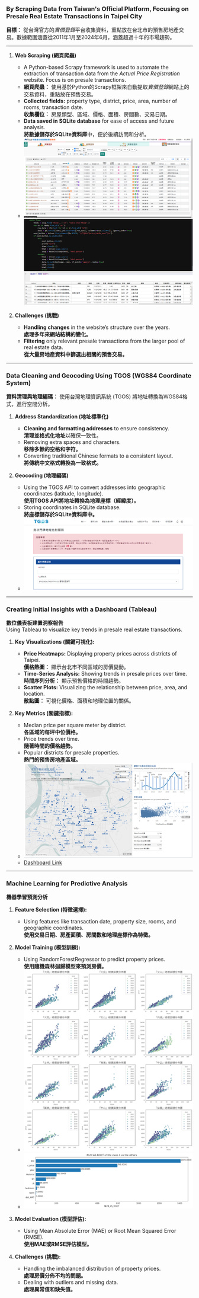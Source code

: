 ### By Scraping Data from Taiwan's Official Platform, Focusing on Presale Real Estate Transactions in Taipei City

**目標：** 從台灣官方的*實價登錄*平台收集資料，重點放在台北市的預售房地產交易。數據範圍涵蓋從2011年1月至2024年6月，涵蓋超過十年的市場趨勢。

---

1. **Web Scraping (網頁爬蟲)**  
   - A Python-based Scrapy framework is used to automate the extraction of transaction data from the *Actual Price Registration* website. Focus is on presale transactions.  
   - **網頁爬蟲：** 使用基於Python的Scrapy框架來自動提取*實價登錄*網站上的交易資料，重點放在預售交易。  
   - **Collected fields:** property type, district, price, area, number of rooms, transaction date.  
     **收集欄位：** 房屋類型、區域、價格、面積、房間數、交易日期。  
   - **Data saved in SQLite database** for ease of access and future analysis.  
     **將數據儲存於SQLite資料庫**中，便於後續訪問和分析。  
   - ![Scrapy](https://github.com/VIC712y/Taipei-Presale-Real-Estate-Analysis-Project/blob/main/Pic/Scrapy.png?raw=true)  
     ![Scrapy2](https://github.com/VIC712y/Taipei-Presale-Real-Estate-Analysis-Project/blob/main/Pic/Scrapy2.png?raw=true)  
     ![sql](https://github.com/VIC712y/Taipei-Presale-Real-Estate-Analysis-Project/blob/main/Pic/sql.png?raw=true)  

2. **Challenges (挑戰)**  
   - **Handling changes** in the website’s structure over the years.  
     **處理多年來網站結構的變化。**  
   - **Filtering** only relevant presale transactions from the larger pool of real estate data.  
     **從大量房地產資料中篩選出相關的預售交易。**

---

### Data Cleaning and Geocoding Using TGOS (WGS84 Coordinate System)

**資料清理與地理編碼：** 使用台灣地理資訊系統 (TGOS) 將地址轉換為WGS84格式，進行空間分析。

1. **Address Standardization (地址標準化)**  
   - **Cleaning and formatting addresses** to ensure consistency.  
     **清理並格式化地址**以確保一致性。  
   - Removing extra spaces and characters.  
     **移除多餘的空格和字符。**  
   - Converting traditional Chinese formats to a consistent layout.  
     **將傳統中文格式轉換為一致格式。**  

2. **Geocoding (地理編碼)**  
   - Using the TGOS API to convert addresses into geographic coordinates (latitude, longitude).  
     **使用TGOS API將地址轉換為地理座標（經緯度）。**  
   - Storing coordinates in SQLite database.  
     **將座標儲存於SQLite資料庫中。**  
   - ![TGOS](https://github.com/VIC712y/Taipei-Presale-Real-Estate-Analysis-Project/blob/main/Pic/TGOS.png?raw=true)

---

### Creating Initial Insights with a Dashboard (Tableau)  
**數位儀表板建置洞察報告**  
Using Tableau to visualize key trends in presale real estate transactions.

1. **Key Visualizations (關鍵可視化):**  
   - **Price Heatmaps:** Displaying property prices across districts of Taipei.  
     **價格熱圖：** 顯示台北市不同區域的房價變動。  
   - **Time-Series Analysis:** Showing trends in presale prices over time.  
     **時間序列分析：** 顯示預售價格的時間趨勢。  
   - **Scatter Plots:** Visualizing the relationship between price, area, and location.  
     **散點圖：** 可視化價格、面積和地理位置的關係。  

2. **Key Metrics (關鍵指標):**  
   - Median price per square meter by district.  
     **各區域的每坪中位價格。**  
   - Price trends over time.  
     **隨著時間的價格趨勢。**  
   - Popular districts for presale properties.  
     **熱門的預售房地產區域。**  
   - ![dashboard](https://github.com/VIC712y/Taipei-Presale-Real-Estate-Analysis-Project/blob/main/Pic/dashboard.png?raw=true)  
   - [Dashboard Link](https://public.tableau.com/app/profile/victor.yuan/viz/TP_17104211156880/1?publish=yes)

---

### Machine Learning for Predictive Analysis  
**機器學習預測分析**

1. **Feature Selection (特徵選擇):**  
   - Using features like transaction date, property size, rooms, and geographic coordinates.  
     **使用交易日期、房產面積、房間數和地理座標作為特徵。**  

2. **Model Training (模型訓練):**  
   - Using RandomForestRegressor to predict property prices.  
     **使用隨機森林迴歸模型來預測房價。**  
   - ![dashboard](https://github.com/VIC712y/Taipei-Presale-Real-Estate-Analysis-Project/blob/main/Pic/scatterplot.png?raw=true)  
   - ![non-linear](https://github.com/VIC712y/Taipei-Presale-Real-Estate-Analysis-Project/blob/main/Pic/non-linear-relationships.png?raw=true)  

3. **Model Evaluation (模型評估):**  
   - Using Mean Absolute Error (MAE) or Root Mean Squared Error (RMSE).  
     **使用MAE或RMSE評估模型。**

4. **Challenges (挑戰):**  
   - Handling the imbalanced distribution of property prices.  
     **處理房價分佈不均的問題。**  
   - Dealing with outliers and missing data.  
     **處理異常值和缺失值。**

